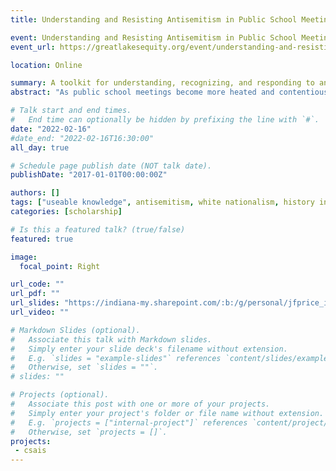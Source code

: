 ```yaml
---
title: Understanding and Resisting Antisemitism in Public School Meetings

event: Understanding and Resisting Antisemitism in Public School Meetings
event_url: https://greatlakesequity.org/event/understanding-and-resisting-antisemitism-public-school-meetings

location: Online

summary: A toolkit for understanding, recognizing, and responding to antisemitism in public school meetings.
abstract: "As public school meetings become more heated and contentious along a range of different issues, from disagreements on matters of protecting public health, to maintaining historical accuracy in the curriculum, the incidence of antisemitic statements, connections with tropes, and the enactment of behaviors have risen alongside these increasingly heated events. This Virtual Roundtable provides an overview of these antisemitic incidents when they occur, connecting them with broader socio-historical contexts, and providing strategies for dealing with them. This Roundtable was facilitated on behalf of the Midwest & Plains Equity Center."

# Talk start and end times.
#   End time can optionally be hidden by prefixing the line with `#`.
date: "2022-02-16"
#date_end: "2022-02-16T16:30:00"
all_day: true

# Schedule page publish date (NOT talk date).
publishDate: "2017-01-01T00:00:00Z"

authors: []
tags: ["useable knowledge", antisemitism, white nationalism, history in person]
categories: [scholarship]

# Is this a featured talk? (true/false)
featured: true

image:
  focal_point: Right

url_code: ""
url_pdf: ""
url_slides: "https://indiana-my.sharepoint.com/:b:/g/personal/jfprice_iu_edu/EeEmXC7AA9REkdHqPn2zdi8BuFN1x3A5b8qDETLl6s1jTg"
url_video: ""

# Markdown Slides (optional).
#   Associate this talk with Markdown slides.
#   Simply enter your slide deck's filename without extension.
#   E.g. `slides = "example-slides"` references `content/slides/example-slides.md`.
#   Otherwise, set `slides = ""`.
# slides: ""

# Projects (optional).
#   Associate this post with one or more of your projects.
#   Simply enter your project's folder or file name without extension.
#   E.g. `projects = ["internal-project"]` references `content/project/deep-learning/index.md`.
#   Otherwise, set `projects = []`.
projects:
 - csais
---
```

